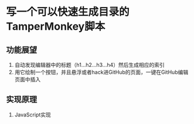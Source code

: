 # 写一个可以快速生成目录的TamperMonkey脚本
## 功能展望
1. 自动发现编辑器中的标题（h1...h2...h3...h4）然后生成相应的索引
2. 用它绘制一个按钮，并且悬浮或者hack进GitHub的页面，一键在GitHub编辑页面中插入
## 实现原理
1. JavaScript实现
